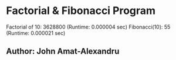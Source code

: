 # Factorial & Fibonacci Program
Factorial of 10: 3628800 (Runtime: 0.000004 sec)
Fibonacci(10): 55 (Runtime: 0.000021 sec)

## Author: John Amat-Alexandru

